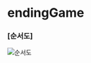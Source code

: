 # endingGame

### [순서도]

![순서도](https://user-images.githubusercontent.com/68860983/112813511-3b1c6c00-90b9-11eb-9fb7-d4b86097ab3e.png)

